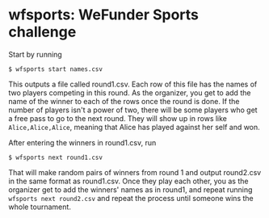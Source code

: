 # wfsports: WeFunder Sports challenge

Start by running
```
$ wfsports start names.csv
```
This outputs a file called round1.csv.
Each row of this file has the names of two players competing in this round.
As the organizer, you get to add the name of the winner to each of the rows
once the round is done. If the number of players isn't a power of two,
there will be some players who get a free pass to go to the next round.
They will show up in rows like `Alice,Alice,Alice`, meaning that Alice
has played against her self and won.

After entering the winners in round1.csv, run
```
$ wfsports next round1.csv
```
That will make random pairs of winners from round 1 and output round2.csv
in the same format as round1.csv.
Once they play each other, you as the organizer get to add the winners'
names as in round1, and repeat running `wfsports next round2.csv` and
repeat the process until someone wins the whole tournament.

